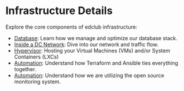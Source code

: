 # Infrastructure Details

Explore the core components of edclub infrastructure:

- [Database](./traffic-flow.md): Learn how we manage and optimize our database stack.
- [Inside a DC Network](./inside-network.md): Dive into our network and traffic flow.
- [Hypervisor](./hypervisor.md): Hosting your Virtual Machines (VMs) and/or System Containers (LXCs)
- [Automation](./automation.md): Understand how Terraform and Ansible ties everything together.
- [Automation](./monitoring.md): Understand how we are utilizing the open source monitoring system.